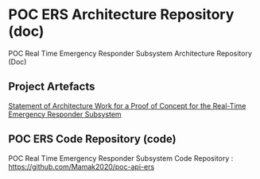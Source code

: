 # POC ERS Architecture Repository (doc)
POC Real Time Emergency Responder Subsystem Architecture Repository (Doc)

## Project Artefacts
[Statement of Architecture Work for a Proof of Concept for the Real-Time Emergency Responder Subsystem](./artefacts/P8_01_Statement_Of_Architecture_Work)

## POC ERS Code Repository (code)
POC Real Time Emergency Responder Subsystem Code Repository : https://github.com/Mamak2020/poc-api-ers
